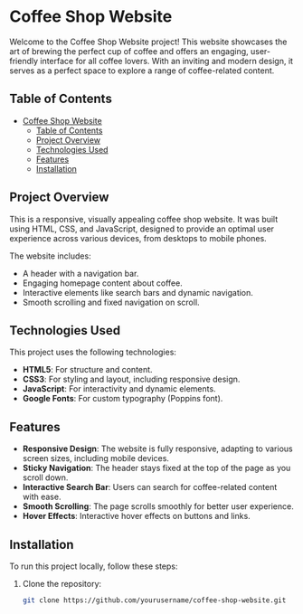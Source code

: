 # Coffee Shop Website

Welcome to the Coffee Shop Website project! This website showcases the art of brewing the perfect cup of coffee and offers an engaging, user-friendly interface for all coffee lovers. With an inviting and modern design, it serves as a perfect space to explore a range of coffee-related content.

## Table of Contents
- [Coffee Shop Website](#coffee-shop-website)
  - [Table of Contents](#table-of-contents)
  - [Project Overview](#project-overview)
  - [Technologies Used](#technologies-used)
  - [Features](#features)
  - [Installation](#installation)

## Project Overview
This is a responsive, visually appealing coffee shop website. It was built using HTML, CSS, and JavaScript, designed to provide an optimal user experience across various devices, from desktops to mobile phones.

The website includes:
- A header with a navigation bar.
- Engaging homepage content about coffee.
- Interactive elements like search bars and dynamic navigation.
- Smooth scrolling and fixed navigation on scroll.

## Technologies Used
This project uses the following technologies:
- **HTML5**: For structure and content.
- **CSS3**: For styling and layout, including responsive design.
- **JavaScript**: For interactivity and dynamic elements.
- **Google Fonts**: For custom typography (Poppins font).

## Features
- **Responsive Design**: The website is fully responsive, adapting to various screen sizes, including mobile devices.
- **Sticky Navigation**: The header stays fixed at the top of the page as you scroll down.
- **Interactive Search Bar**: Users can search for coffee-related content with ease.
- **Smooth Scrolling**: The page scrolls smoothly for better user experience.
- **Hover Effects**: Interactive hover effects on buttons and links.

## Installation
To run this project locally, follow these steps:

1. Clone the repository:
   ```bash
   git clone https://github.com/yourusername/coffee-shop-website.git



